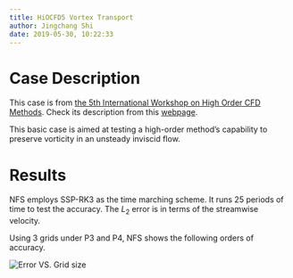 ```yaml
---
title: HiOCFD5 Vortex Transport
author: Jingchang Shi
date: 2019-05-30, 10:22:33
---
```


# Case Description

This case is from [the 5th International Workshop on High Order CFD Methods](https://how5.cenaero.be). Check its description from this [webpage](https://how5.cenaero.be/content/vi1-vortex-transport-uniform-flow).

This basic case is aimed at testing a high-order method’s capability to preserve vorticity in an unsteady inviscid flow.

# Results

NFS employs SSP-RK3 as the time marching scheme. It runs 25 periods of time to test the accuracy. The $L_2$ error is in terms of the streamwise velocity.

Using 3 grids under P3 and P4, NFS shows the following orders of accuracy.

![Error VS. Grid size](demo_cases/HiOCFD5_Vortex/error_h.png)

